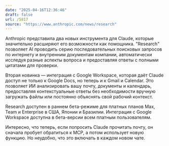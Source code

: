 ```yaml
---
date: "2025-04-16T12:36:46"
draft: false
url: /5817
source: "https://www.anthropic.com/news/research"
---
```


Anthropic представила два новых инструмента для Claude, которые значительно расширяют его возможности как помощника. "Research" позволяет AI проводить серию последовательных поисковых запросов по интернету и внутренним документам компании, автоматически исследуя разные аспекты вопроса и предоставляя ответы с полными цитатами для проверки.

Вторая новинка — интеграция с Google Workspace, которая даёт Claude доступ не только к Google Docs, но теперь и к Gmail и Calendar. Это позволяет ИИ анализировать вашу почту, документы и календарь, предоставляя контекстуальные ответы без необходимости вручную загружать файлы или постоянно объяснять свой рабочий контекст.

Research доступен в раннем бета-режиме для платных планов Max, Team и Enterprise в США, Японии и Бразилии. Интеграция с Google Workspace доступна в бета-версии всем платным пользователям.

Интересно, что теперь, если попросить Claude прочитать почту, он сначала пробует обратиться к MCP, а потом использует новую функцию. Но неудобно, что это включать в каждом новом чате.